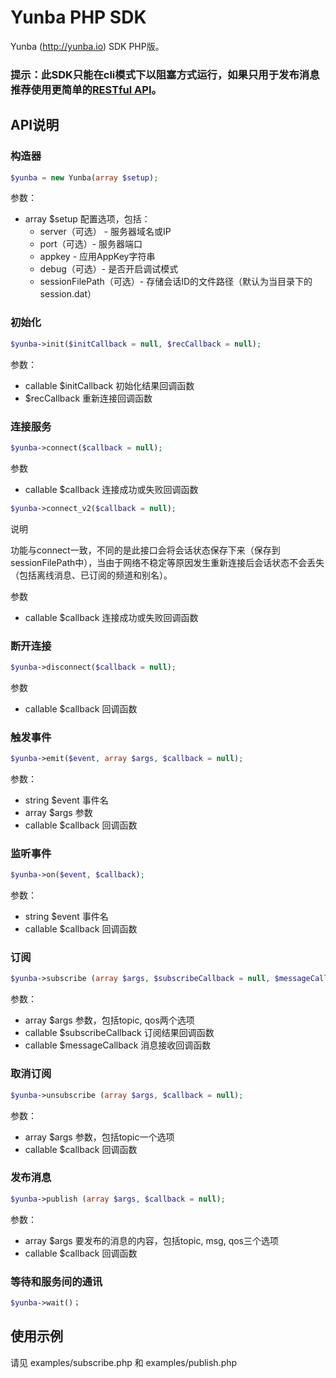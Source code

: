 # Yunba PHP SDK
Yunba (http://yunba.io) SDK PHP版。

### 提示：此SDK只能在cli模式下以阻塞方式运行，如果只用于发布消息推荐使用更简单的[RESTful API](http://www.yunba.io/docs2/restful_Quick_Start/)。

## API说明

### 构造器

~~~php
$yunba = new Yunba(array $setup);
~~~
参数：
* array $setup 配置选项，包括：
   * server（可选） - 服务器域名或IP
   * port（可选）- 服务器端口
   * appkey - 应用AppKey字符串
   * debug（可选）- 是否开启调试模式
   * sessionFilePath（可选）- 存储会话ID的文件路径（默认为当目录下的session.dat）

### 初始化
~~~php
$yunba->init($initCallback = null, $recCallback = null);
~~~
参数：
* callable $initCallback 初始化结果回调函数
* $recCallback 重新连接回调函数

### 连接服务
~~~php
$yunba->connect($callback = null);
~~~
参数
* callable $callback 连接成功或失败回调函数

~~~php
$yunba->connect_v2($callback = null);
~~~

说明

功能与connect一致，不同的是此接口会将会话状态保存下来（保存到sessionFilePath中），当由于网络不稳定等原因发生重新连接后会话状态不会丢失（包括离线消息、已订阅的频道和别名）。

参数
* callable $callback 连接成功或失败回调函数
	

### 断开连接
~~~php
$yunba->disconnect($callback = null);
~~~
参数
* callable $callback 回调函数

### 触发事件
~~~php	
$yunba->emit($event, array $args, $callback = null);
~~~
参数：
* string $event 事件名
* array $args 参数
* callable $callback 回调函数

### 监听事件	
~~~php
$yunba->on($event, $callback);
~~~
参数：
* string $event 事件名
* callable $callback 回调函数

### 订阅
~~~php
$yunba->subscribe (array $args, $subscribeCallback = null, $messageCallback = null);
~~~
参数：
* array $args 参数，包括topic, qos两个选项
* callable $subscribeCallback 订阅结果回调函数
* callable $messageCallback 消息接收回调函数

### 取消订阅
~~~php
$yunba->unsubscribe (array $args, $callback = null);
~~~
参数：
* array $args 参数，包括topic一个选项
* callable $callback 回调函数

### 发布消息
~~~php	
$yunba->publish (array $args, $callback = null);
~~~	
参数：
* array $args 要发布的消息的内容，包括topic, msg, qos三个选项
* callable $callback 回调函数

### 等待和服务间的通讯
~~~php
$yunba->wait()；
~~~

## 使用示例
请见 examples/subscribe.php 和 examples/publish.php
